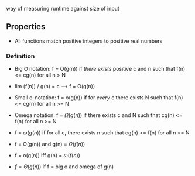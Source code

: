 way of measuring runtime against size of input

## Properties
-  All functions match positive integers to positive real numbers


### Definition
- Big O notation: f = O(g(n)) if *there exists* positive c and n such that f(n) <= cg(n) for all n > N
- lim (f(n)) / g(n) = c --> f = O(g(n))

- Small o-notation: f = o(g(n)) if for *every* c there exists N such that f(n) <= cg(n) for all n >= N
- Omega notation: f = $\Omega(g(n))$ if there exists c and N such that cg(n) <= f(n) for all n >= N
- f = $\omega(g(n))$ if for all c, there exists n such that cg(n) <= f(n) for all n >= N
- f = O(g(n)) and g(n) = $\Omega(f(n))$
- f = o(g(n)) iff g(n) = $\omega(f(n))$

- $f = \Theta (g(n))$ if f = big o and omega of g(n)
